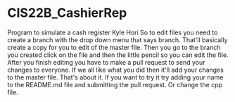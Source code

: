 # CIS22B_CashierRep
Program to simulate a cash register
Kyle Hori
So to edit files you need to create a branch with the drop down menu that says branch. That'll basically create a copy for you to edit of the master file. Then you go to the branch you created click on the file and then the little pencil so you can edit the file. After you finish editing you have to make a pull request to send your changes to everyone. If we all like what you did then it'll add your changes to the master file. That's about it. If you want to try it try adding your name to the README.md file and submitting the pull request. Or change the cpp file.
